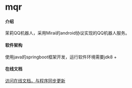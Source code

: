 # mqr

#### 介绍
茉莉QQ机器人，采用Mirai的android协议实现的QQ机器人服务。

#### 软件架构
使用java的springboot框架开发，运行软件环境需要jdk8 +

#### 在线文档
[访问在线文档，与程序同步更新](http://mqr.molicloud.com)